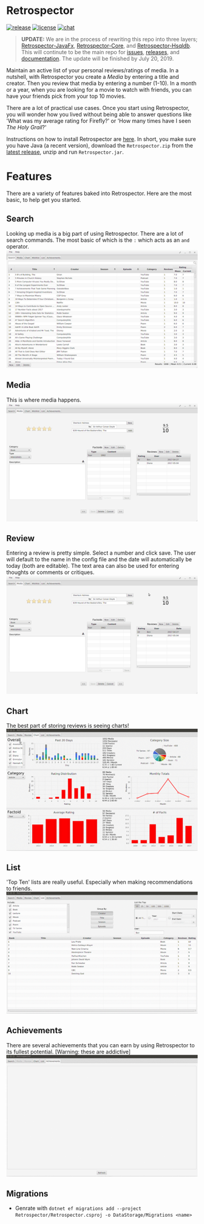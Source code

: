 # Retrospector
[![release](https://img.shields.io/github/release/NonlinearFruit/Retrospector.svg)](https://github.com/NonlinearFruit/Retrospector/releases/latest)
[![license](https://img.shields.io/badge/license-unlicense-yellow.svg)](https://github.com/NonlinearFruit/Retrospector/blob/master/LICENSE)
[![chat](https://img.shields.io/badge/chat-slack-red.svg)](https://retrospector.slack.com)

> **UPDATE:** We are in the process of rewriting this repo into three layers; [Retrospector-JavaFx](https://github.com/NonlinearFruit/Retrospector-JavaFx), [Retrospector-Core](https://github.com/NonlinearFruit/Retrospector-Core), and [Retrospector-Hsqldb](https://github.com/NonlinearFruit/Retrospector-Hsqldb). This will continute to be the main repo for [issues](https://github.com/NonlinearFruit/Retrospector/issues), [releases](https://github.com/NonlinearFruit/Retrospector/releases), and [documentation](https://github.com/NonlinearFruit/Retrospector/wiki). The update will be finished by July 20, 2019.

Maintain an active list of your personal reviews/ratings of media. In a nutshell, with Retrospector you create a *Media* by entering a title and creator. Then you review that media by entering a number (1-10). In a month or a year, when you are looking for a movie to watch with friends, you can have your friends pick from your top 10 movies.

There are a lot of practical use cases. Once you start using Retrospector, you will wonder how you lived without being able to answer questions like 'What was my average rating for Firefly?' or 'How many times have I seen *The Holy Grail*?'

Instructions on how to install Retrospector are [here](https://github.com/NonlinearFruit/Retrospector/wiki/Install). In short, you make sure you have Java (a recent version), download the `Retrospector.zip` from the [latest release](https://github.com/NonlinearFruit/Retrospector/releases/latest), unzip and run `Retrospector.jar`.

# Features
There are a variety of features baked into Retrospector. Here are the most basic, to help get you started.

## Search
Looking up media is a big part of using Retrospector. There are a lot of search commands. The most basic of which is the `:` which acts as an `and` operator.
![screenshot](/screenshots/Search.gif)

## Media
This is where media happens.
![screenshot](/screenshots/Media.gif)

## Review
Entering a review is pretty simple. Select a number and click save. The user will default to the name in the config file and the date will automatically be today (both are editable). The text area can also be used for entering thoughts or comments or critiques.
![screenshot](/screenshots/Review.gif)

## Chart
The best part of storing reviews is seeing charts!
![screenshot](/screenshots/Chart.gif)

## List
'Top Ten' lists are really useful. Especially when making recommendations to friends.
![screenshot](/screenshots/List.gif)

## Achievements
There are several achievements that you can earn by using Retrospector to its fullest potential. [Warning: these are addictive]
![screenshot](/screenshots/Achievements.gif)

## Migrations

 - Genrate with `dotnet ef migrations add --project Retrospector/Retrospector.csproj -o DataStorage/Migrations <name>`
